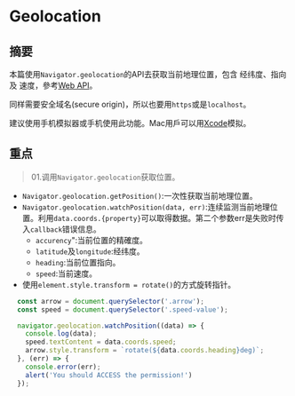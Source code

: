 # Geolocation

## 摘要

本篇使用`Navigator.geolocation`的API去获取当前地理位置，包含 经纬度、指向 及 速度，參考[Web API](https://developer.mozilla.org/zh-TW/docs/Web/API/Navigator/geolocation)。

同样需要安全域名(secure origin)，所以也要用`https`或是`localhost`。

建议使用手机模拟器或手机使用此功能。Mac用戶可以用[Xcode](https://developer.apple.com/xcode/)模拟。

## 重点

>01.调用`Navigator.geolocation`获取位置。

- `Navigator.geolocation.getPosition()`:一次性获取当前地理位置。
- `Navigator.geolocation.watchPosition(data, err)`:连续监测当前地理位置。利用`data.coords.{property}`可以取得数据。第二个参数err是失败时传入`callback`错误信息。
  - `accurency`":当前位置的精確度。
  - `latitude`及`longitude`:经纬度。
  - `heading`:当前位置指向。
  - `speed`:当前速度。
- 使用`element.style.transform = rotate()`的方式旋转指针。

```javascript
  const arrow = document.querySelector('.arrow');
  const speed = document.querySelector('.speed-value');

  navigator.geolocation.watchPosition((data) => {
    console.log(data);
    speed.textContent = data.coords.speed;
    arrow.style.transform = `rotate(${data.coords.heading}deg)`;
  }, (err) => {
    console.error(err);
    alert('You should ACCESS the permission!')
  });
```

